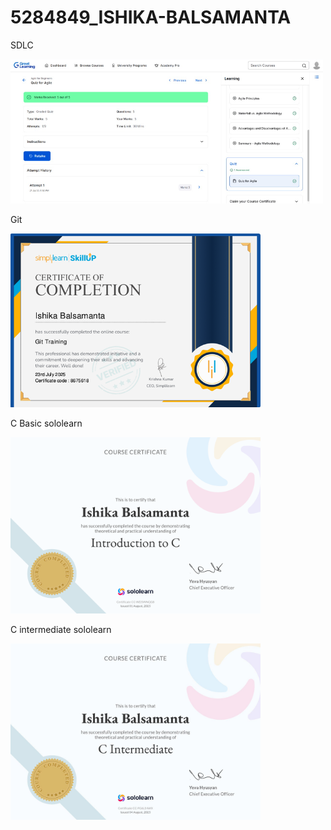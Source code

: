 # 5284849\_ISHIKA-BALSAMANTA

SDLC


<img src="https://raw.githubusercontent.com/003ISHIKA/5284849_ISHIKA-BALSAMANTA/main/SDLC/GreatLearning_Agile-for-Beginners.png" width="500" alt="Agile Certificate">


Git 


<img src="https://raw.githubusercontent.com/003ISHIKA/5284849_ISHIKA-BALSAMANTA/main/Git/simplilearngit.png" width="400" alt="Git Certificate">


C Basic sololearn

<img src="https://raw.githubusercontent.com/003ISHIKA/5284849_ISHIKA-BALSAMANTA/main/C/Cbasic.png" alt="C Basic Certificate" width="400">


C intermediate sololearn

<img src="https://raw.githubusercontent.com/003ISHIKA/5284849_ISHIKA-BALSAMANTA/main/C/Cintermediate.jpg" alt="C Intermediate Certificate" width="400">











